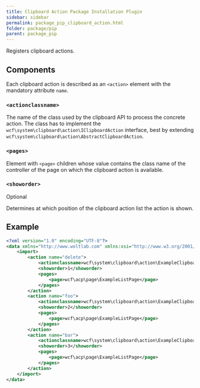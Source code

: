 ```yaml
---
title: Clipboard Action Package Installation Plugin
sidebar: sidebar
permalink: package_pip_clipboard_action.html
folder: package/pip
parent: package_pip
---
```


Registers clipboard actions.

## Components

Each clipboard action is described as an `<action>` element with the mandatory attribute `name`.

### `<actionclassname>`

The name of the class used by the clipboard API to process the concrete action.
The class has to implement the `wcf\system\clipboard\action\IClipboardAction` interface, best by extending `wcf\system\clipboard\action\AbstractClipboardAction`.

### `<pages>`

Element with `<page>` children whose value contains the class name of the controller of the page on which the clipboard action is available.

### `<showorder>`

<span class="label label-info">Optional</span>

Determines at which position of the clipboard action list the action is shown.


## Example

```xml
<?xml version="1.0" encoding="UTF-8"?>
<data xmlns="http://www.woltlab.com" xmlns:xsi="http://www.w3.org/2001/XMLSchema-instance" xsi:schemaLocation="http://www.woltlab.com http://www.woltlab.com/XSD/tornado/clipboardAction.xsd">
	<import>
		<action name="delete">
			<actionclassname>wcf\system\clipboard\action\ExampleClipboardAction</actionclassname>
			<showorder>1</showorder>
			<pages>
				<page>wcf\acp\page\ExampleListPage</page>
			</pages>
		</action>
		<action name="foo">
			<actionclassname>wcf\system\clipboard\action\ExampleClipboardAction</actionclassname>
			<showorder>2</showorder>
			<pages>
				<page>wcf\acp\page\ExampleListPage</page>
			</pages>
		</action>
		<action name="bar">
			<actionclassname>wcf\system\clipboard\action\ExampleClipboardAction</actionclassname>
			<showorder>3</showorder>
			<pages>
				<page>wcf\acp\page\ExampleListPage</page>
			</pages>
		</action>
	</import>
</data>
```
